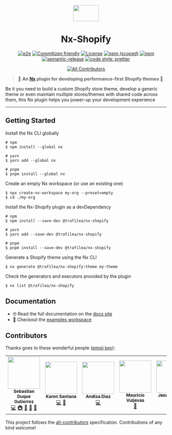 <p align="center">

<img src="https://raw.githubusercontent.com/nrwl/nx/master/images/nx-logo.png" width="80" height="50">

</p>
<h1 align="center">
  Nx-Shopify
</h1>

<div align="center">

[![e2e](https://github.com/trafilea/nx-shopify/actions/workflows/e2e.yml/badge.svg)](https://github.com/trafilea/nx-shopify/actions/workflows/e2e.yml)
[![Commitizen friendly](https://img.shields.io/badge/commitizen-friendly-brightgreen.svg)](http://commitizen.github.io/cz-cli/)
[![License](https://img.shields.io/github/license/trafilea/nx-shopify)](https://github.com/trafilea/nx-shopify/blob/master/LICENSE)
[![npm (scoped)](https://img.shields.io/npm/v/@trafilea/nx-shopify)](https://www.npmjs.com/package/@trafilea/nx-shopify)
[![npm](https://img.shields.io/npm/dt/@trafilea/nx-shopify)](https://www.npmjs.com/package/@trafilea/nx-shopify)
[![semantic-release](https://img.shields.io/badge/%20%20%F0%9F%93%A6%F0%9F%9A%80-semantic--release-e10079.svg)](https://github.com/semantic-release/semantic-release)
[![code style: prettier](https://img.shields.io/badge/code_style-prettier-ff69b4.svg?style=flat-square)](https://github.com/prettier/prettier)

<!-- ALL-CONTRIBUTORS-BADGE:START - Do not remove or modify this section -->

[![All Contributors](https://img.shields.io/badge/all_contributors-6-orange.svg?style=flat-square)](#contributors-)

<!-- ALL-CONTRIBUTORS-BADGE:END -->
</div>

> 🔎 **An [Nx](https://nx.dev) plugin for developing performance-first Shopify themes 🚀**

Be it you need to build a custom Shopify store theme, develop a generic theme or even maintain multiple stores/themes with shared code across them, this Nx plugin helps you power-up your development experience

<hr />

## Getting Started

Install the Nx CLI globally

```
# npm
$ npm install --global nx

# yarn
$ yarn add --global nx

# pnpm
$ pnpm install --global nx
```

Create an empty Nx workspace (or use an existing one)

```
$ npx create-nx-workspace my-org --preset=empty
$ cd ./my-org
```

Install the Nx-Shopify plugin as a devDependency

```
# npm
$ npm install --save-dev @trafilea/nx-shopify

# yarn
$ yarn add --save-dev @trafilea/nx-shopify

# pnpm
$ pnpm install --save-dev @trafilea/nx-shopify
```

Generate a Shopify theme using the Nx CLI

```
$ nx generate @trafilea/nx-shopify:theme my-theme
```

Check the generators and executors provided by the plugin

```
$ nx list @trafilea/nx-shopify
```

## Documentation

- 🤓 Read the full documentation on the [docs site](https://trafilea.github.io/nx-shopify)
- 👀 Checkout the [examples workspace](https://github.com/trafilea/nx-shopify-examples)

## Contributors

Thanks goes to these wonderful people ([emoji key](https://github.com/kentcdodds/all-contributors#emoji-key)):

<!-- ALL-CONTRIBUTORS-LIST:START - Do not remove or modify this section -->
<!-- prettier-ignore-start -->
<!-- markdownlint-disable -->
<table>
  <tr>
    <td align="center"><a href="https://sebastiandg7.github.io/"><img src="https://avatars0.githubusercontent.com/u/13395979?v=4?s=100" width="100px;" alt=""/><br /><sub><b>Sebastian Duque Gutierrez</b></sub></a><br /><a href="https://github.com/trafilea/nx-shopify/commits?author=sebastiandg7" title="Code">💻</a> <a href="#infra-sebastiandg7" title="Infrastructure (Hosting, Build-Tools, etc)">🚇</a> <a href="#ideas-sebastiandg7" title="Ideas, Planning, & Feedback">🤔</a> <a href="#blog-sebastiandg7" title="Blogposts">📝</a> <a href="https://github.com/trafilea/nx-shopify/commits?author=sebastiandg7" title="Documentation">📖</a></td>
    <td align="center"><a href="https://www.karensantana.co/"><img src="https://avatars1.githubusercontent.com/u/2827260?v=4?s=100" width="100px;" alt=""/><br /><sub><b>Karen Santana</b></sub></a><br /><a href="https://github.com/trafilea/nx-shopify/commits?author=karensantana" title="Code">💻</a> <a href="#ideas-karensantana" title="Ideas, Planning, & Feedback">🤔</a></td>
    <td align="center"><a href="https://github.com/andisadiazl"><img src="https://avatars1.githubusercontent.com/u/31493497?v=4?s=100" width="100px;" alt=""/><br /><sub><b>Andisa Diaz</b></sub></a><br /><a href="https://github.com/trafilea/nx-shopify/commits?author=andisadiazl" title="Code">💻</a></td>
    <td align="center"><a href="https://www.mvuljevas.com/"><img src="https://avatars1.githubusercontent.com/u/14046897?v=4?s=100" width="100px;" alt=""/><br /><sub><b>Mauricio Vuljevas</b></sub></a><br /><a href="#ideas-mvuljevas" title="Ideas, Planning, & Feedback">🤔</a></td>
    <td align="center"><a href="https://github.com/jsalinasvela"><img src="https://avatars2.githubusercontent.com/u/28662284?v=4?s=100" width="100px;" alt=""/><br /><sub><b>Jesus Salinas Vela</b></sub></a><br /><a href="#ideas-jsalinasvela" title="Ideas, Planning, & Feedback">🤔</a> <a href="#projectManagement-jsalinasvela" title="Project Management">📆</a></td>
    <td align="center"><a href="https://github.com/sophiecarreras"><img src="https://avatars0.githubusercontent.com/u/49928680?v=4?s=100" width="100px;" alt=""/><br /><sub><b>Sophie</b></sub></a><br /><a href="#projectManagement-sophiecarreras" title="Project Management">📆</a></td>
  </tr>
</table>

<!-- markdownlint-restore -->
<!-- prettier-ignore-end -->

<!-- ALL-CONTRIBUTORS-LIST:END -->

This project follows the [all-contributors](https://github.com/kentcdodds/all-contributors) specification. Contributions of any kind welcome!
